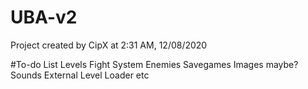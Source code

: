 # UBA-v2
Project created by CipX at 2:31 AM, 12/08/2020

#To-do List
Levels
Fight System
Enemies
Savegames
Images maybe?
Sounds
External Level Loader
etc
